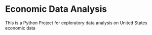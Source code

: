 # Economic Data Analysis
This is a Python Project for exploratory data analysis on United States economic data

